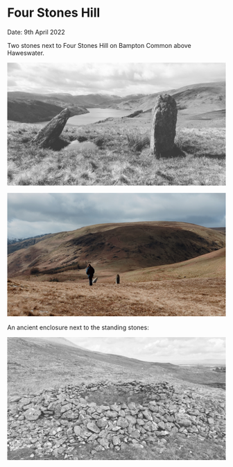 # Four Stones Hill

Date: 9th April 2022

Two stones next to Four Stones Hill on Bampton Common above Haweswater.

![20220409_four_stones_hill1](images/20220409_four_stones_hill1.jpg)

![20220409_four_stones_hill2](images/20220409_four_stones_hill2.jpg)

An ancient enclosure next to the standing stones:

![20220409_four_stones_hill_enclosure](images/20220409_four_stones_hill_enclosure.jpg)